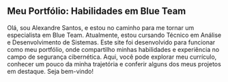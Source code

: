 <h2>Meu Portfólio: Habilidades em Blue Team</h2>

<p align="jutify">Olá, sou Alexandre Santos, e estou no caminho para me tornar um especialista em Blue Team. Atualmente, estou cursando Técnico em Análise e Desenvolvimento de Sistemas. Este site foi desenvolvido para funcionar como meu portfólio, onde compartilho minhas habilidades e experiência no campo de segurança cibernética. Aqui, você pode explorar meu currículo, conhecer um pouco da minha trajetória e conferir alguns dos meus projetos em destaque. Seja bem-vindo!</p>
